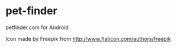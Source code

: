 # pet-finder
petfinder.com for Android

Icon made by Freepik from http://www.flaticon.com/authors/freepik
